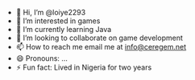 - 👋 Hi, I’m @loiye2293
- 👀 I’m interested in games
- 🌱 I’m currently learning Java
- 💞️ I’m looking to collaborate on game development
- 📫 How to reach me email me at info@ceregem.net
- 😄 Pronouns: ...
- ⚡ Fun fact: Lived in Nigeria for two years

<!---
loiye2293/loiye2293 is a ✨ special ✨ repository because its `README.md` (this file) appears on your GitHub profile.
You can click the Preview link to take a look at your changes.
--->

